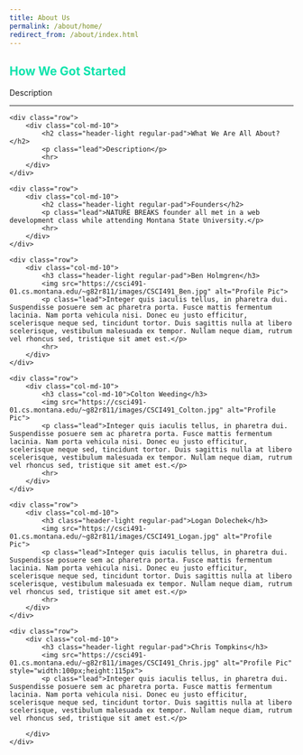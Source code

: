 ```yaml
---
title: About Us
permalink: /about/home/
redirect_from: /about/index.html
---
```

<style>

	h2, h3 {
		color: rgb(12,227,172)
	}

	.container, .row, .col-md-10 {
		max-width: 100%;
	}

</style>

<div class="container">
	<div class="row">
		<div class="col-md-10">
			<h2 class="header-light regular-pad">How We Got Started</h2>
			<p class="lead">Description</p>
			<hr>
		</div>
	</div>

	<div class="row">
		<div class="col-md-10">
			<h2 class="header-light regular-pad">What We Are All About?</h2>
			<p class="lead">Description</p>
			<hr>
		</div>
	</div>

	<div class="row">
		<div class="col-md-10">
			<h2 class="header-light regular-pad">Founders</h2>
			<p class="lead">NATURE BREAKS founder all met in a web development class while attending Montana State University.</p>
			<hr>
		</div>
	</div>

	<div class="row">
		<div class="col-md-10">
			<h3 class="header-light regular-pad">Ben Holmgren</h3>
			<img src="https://csci491-01.cs.montana.edu/~g82r811/images/CSCI491_Ben.jpg" alt="Profile Pic">
			<p class="lead">Integer quis iaculis tellus, in pharetra dui. Suspendisse posuere sem ac pharetra porta. Fusce mattis fermentum lacinia. Nam porta vehicula nisi. Donec eu justo efficitur, scelerisque neque sed, tincidunt tortor. Duis sagittis nulla at libero scelerisque, vestibulum malesuada ex tempor. Nullam neque diam, rutrum vel rhoncus sed, tristique sit amet est.</p>
			<hr>
		</div>
	</div>

	<div class="row">
		<div class="col-md-10">
			<h3 class="col-md-10">Colton Weeding</h3>
			<img src="https://csci491-01.cs.montana.edu/~g82r811/images/CSCI491_Colton.jpg" alt="Profile Pic">
			<p class="lead">Integer quis iaculis tellus, in pharetra dui. Suspendisse posuere sem ac pharetra porta. Fusce mattis fermentum lacinia. Nam porta vehicula nisi. Donec eu justo efficitur, scelerisque neque sed, tincidunt tortor. Duis sagittis nulla at libero scelerisque, vestibulum malesuada ex tempor. Nullam neque diam, rutrum vel rhoncus sed, tristique sit amet est.</p>
			<hr>
		</div>
	</div>

	<div class="row">
		<div class="col-md-10">
			<h3 class="header-light regular-pad">Logan Dolechek</h3>
			<img src="https://csci491-01.cs.montana.edu/~g82r811/images/CSCI491_Logan.jpg" alt="Profile Pic">
			<p class="lead">Integer quis iaculis tellus, in pharetra dui. Suspendisse posuere sem ac pharetra porta. Fusce mattis fermentum lacinia. Nam porta vehicula nisi. Donec eu justo efficitur, scelerisque neque sed, tincidunt tortor. Duis sagittis nulla at libero scelerisque, vestibulum malesuada ex tempor. Nullam neque diam, rutrum vel rhoncus sed, tristique sit amet est.</p>
			<hr>
		</div>
	</div>

	<div class="row">
		<div class="col-md-10">
			<h3 class="header-light regular-pad">Chris Tompkins</h3>
			<img src="https://csci491-01.cs.montana.edu/~g82r811/images/CSCI491_Chris.jpg" alt="Profile Pic" style="width:100px;height:115px">
			<p class="lead">Integer quis iaculis tellus, in pharetra dui. Suspendisse posuere sem ac pharetra porta. Fusce mattis fermentum lacinia. Nam porta vehicula nisi. Donec eu justo efficitur, scelerisque neque sed, tincidunt tortor. Duis sagittis nulla at libero scelerisque, vestibulum malesuada ex tempor. Nullam neque diam, rutrum vel rhoncus sed, tristique sit amet est.</p>

		</div>
	</div>
</div>
